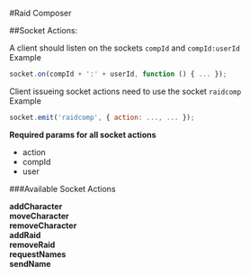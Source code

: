 #Raid Composer

##Socket Actions:


A client should listen on the sockets ```compId``` and ```compId:userId```  
Example  
```js
socket.on(compId + ':' + userId, function () { ... });
```

Client issueing socket actions need to use the socket ```raidcomp```  
Example  
```js
socket.emit('raidcomp', { action: ..., ... });
```


**Required params for all socket actions**

- action
- compId
- user


###Available Socket Actions

**addCharacter**  
**moveCharacter**  
**removeCharacter**  
**addRaid**  
**removeRaid**  
**requestNames**  
**sendName**  
